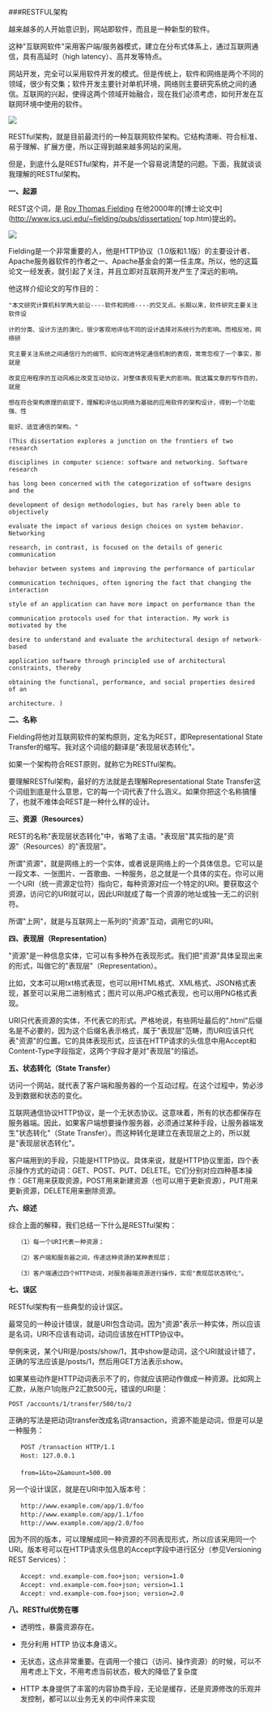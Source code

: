 ###RESTFUL架构

越来越多的人开始意识到，网站即软件，而且是一种新型的软件。

这种"互联网软件"采用客户端/服务器模式，建立在分布式体系上，通过互联网通信，具有高延时（high latency）、高并发等特点。

网站开发，完全可以采用软件开发的模式。但是传统上，软件和网络是两个不同的领域，很少有交集；软件开发主要针对单机环境，网络则主要研究系统之间的通信。互联网的兴起，使得这两个领域开始融合，现在我们必须考虑，如何开发在互联网环境中使用的软件。

![](https://github.com/silence940109/Java/blob/master/RESTFUL_architecture/images/1.jpg)

RESTful架构，就是目前最流行的一种互联网软件架构。它结构清晰、符合标准、易于理解、扩展方便，所以正得到越来越多网站的采用。

但是，到底什么是RESTful架构，并不是一个容易说清楚的问题。下面，我就谈谈我理解的RESTful架构。

**一、起源**

REST这个词，是
[Roy Thomas Fielding](http://en.wikipedia.org/wiki/Roy_Fielding)
在他2000年的[博士论文中](http://www.ics.uci.edu/~fielding/pubs/dissertation/
top.htm)提出的。

![](https://github.com/silence940109/Java/blob/master/RESTFUL_architecture/images/2.jpg)

Fielding是一个非常重要的人，他是HTTP协议（1.0版和1.1版）的主要设计者、Apache服务器软件的作者之一、Apache基金会的第一任主席。所以，他的这篇论文一经发表，就引起了关注，并且立即对互联网开发产生了深远的影响。

他这样介绍论文的写作目的：

	"本文研究计算机科学两大前沿----软件和网络----的交叉点。长期以来，软件研究主要关注软件设

	计的分类、设计方法的演化，很少客观地评估不同的设计选择对系统行为的影响。而相反地，网络研

	究主要关注系统之间通信行为的细节、如何改进特定通信机制的表现，常常忽视了一个事实，那就是

	改变应用程序的互动风格比改变互动协议，对整体表现有更大的影响。我这篇文章的写作目的，就是

	想在符合架构原理的前提下，理解和评估以网络为基础的应用软件的架构设计，得到一个功能强、性

	能好、适宜通信的架构。"

    (This dissertation explores a junction on the frontiers of two research
	
	disciplines in computer science: software and networking. Software research

	has long been concerned with the categorization of software designs and the

	development of design methodologies, but has rarely been able to objectively 

	evaluate the impact of various design choices on system behavior. Networking 

	research, in contrast, is focused on the details of generic communication 

	behavior between systems and improving the performance of particular 

	communication techniques, often ignoring the fact that changing the interaction 

	style of an application can have more impact on performance than the 

	communication protocols used for that interaction. My work is motivated by the 

	desire to understand and evaluate the architectural design of network-based 

	application software through principled use of architectural constraints, thereby 

	obtaining the functional, performance, and social properties desired of an 

	architecture. )

**二、名称**

Fielding将他对互联网软件的架构原则，定名为REST，即Representational State Transfer的缩写。我对这个词组的翻译是"表现层状态转化"。

如果一个架构符合REST原则，就称它为RESTful架构。

要理解RESTful架构，最好的方法就是去理解Representational State Transfer这个词组到底是什么意思，它的每一个词代表了什么涵义。如果你把这个名称搞懂了，也就不难体会REST是一种什么样的设计。

**三、资源（Resources）**

REST的名称"表现层状态转化"中，省略了主语。"表现层"其实指的是"资源"（Resources）的"表现层"。

所谓"资源"，就是网络上的一个实体，或者说是网络上的一个具体信息。它可以是一段文本、一张图片、一首歌曲、一种服务，总之就是一个具体的实在。你可以用一个URI（统一资源定位符）指向它，每种资源对应一个特定的URI。要获取这个资源，访问它的URI就可以，因此URI就成了每一个资源的地址或独一无二的识别符。

所谓"上网"，就是与互联网上一系列的"资源"互动，调用它的URI。

**四、表现层（Representation）**

"资源"是一种信息实体，它可以有多种外在表现形式。我们把"资源"具体呈现出来的形式，叫做它的"表现层"（Representation）。

比如，文本可以用txt格式表现，也可以用HTML格式、XML格式、JSON格式表现，甚至可以采用二进制格式；图片可以用JPG格式表现，也可以用PNG格式表现。

URI只代表资源的实体，不代表它的形式。严格地说，有些网址最后的".html"后缀名是不必要的，因为这个后缀名表示格式，属于"表现层"范畴，而URI应该只代表"资源"的位置。它的具体表现形式，应该在HTTP请求的头信息中用Accept和Content-Type字段指定，这两个字段才是对"表现层"的描述。

**五、状态转化（State Transfer）**

访问一个网站，就代表了客户端和服务器的一个互动过程。在这个过程中，势必涉及到数据和状态的变化。

互联网通信协议HTTP协议，是一个无状态协议。这意味着，所有的状态都保存在服务器端。因此，如果客户端想要操作服务器，必须通过某种手段，让服务器端发生"状态转化"（State Transfer）。而这种转化是建立在表现层之上的，所以就是"表现层状态转化"。

客户端用到的手段，只能是HTTP协议。具体来说，就是HTTP协议里面，四个表示操作方式的动词：GET、POST、PUT、DELETE。它们分别对应四种基本操作：GET用来获取资源，POST用来新建资源（也可以用于更新资源），PUT用来更新资源，DELETE用来删除资源。

**六、综述**

综合上面的解释，我们总结一下什么是RESTful架构：
	
	　　（1）每一个URI代表一种资源；

	　　（2）客户端和服务器之间，传递这种资源的某种表现层；

	　　（3）客户端通过四个HTTP动词，对服务器端资源进行操作，实现"表现层状态转化"。

**七、误区**

RESTful架构有一些典型的设计误区。

最常见的一种设计错误，就是URI包含动词。因为"资源"表示一种实体，所以应该是名词，URI不应该有动词，动词应该放在HTTP协议中。

举例来说，某个URI是/posts/show/1，其中show是动词，这个URI就设计错了，正确的写法应该是/posts/1，然后用GET方法表示show。

如果某些动作是HTTP动词表示不了的，你就应该把动作做成一种资源。比如网上汇款，从账户1向账户2汇款500元，错误的URI是：

	POST /accounts/1/transfer/500/to/2

正确的写法是把动词transfer改成名词transaction，资源不能是动词，但是可以是一种服务：
	
	　　POST /transaction HTTP/1.1
	　　Host: 127.0.0.1
	　　
	　　from=1&to=2&amount=500.00

另一个设计误区，就是在URI中加入版本号：

	　　http://www.example.com/app/1.0/foo
	　　http://www.example.com/app/1.1/foo
	　　http://www.example.com/app/2.0/foo

因为不同的版本，可以理解成同一种资源的不同表现形式，所以应该采用同一个URI。版本号可以在HTTP请求头信息的Accept字段中进行区分（参见Versioning REST Services）：

	　　Accept: vnd.example-com.foo+json; version=1.0
	　　Accept: vnd.example-com.foo+json; version=1.1
	　　Accept: vnd.example-com.foo+json; version=2.0

**八、RESTful优势在哪**

* 透明性，暴露资源存在。

* 充分利用 HTTP 协议本身语义。

* 无状态，这点非常重要。在调用一个接口（访问、操作资源）的时候，可以不用考虑上下文，不用考虑当前状态，极大的降低了复杂度

* HTTP 本身提供了丰富的内容协商手段，无论是缓存，还是资源修改的乐观并发控制，都可以以业务无关的中间件来实现